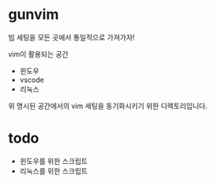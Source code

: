 # gunvim
빔 세팅을 모든 곳에서 통일적으로 가져가자!

vim이 활용되는 공간
- 윈도우
- vscode
- 리눅스

위 명시된 공간에서의 vim 세팅을 동기화시키기 위한 디렉토리입니다. 

# todo
- 윈도우를 위한 스크립트
- 리눅스를 위한 스크립트
